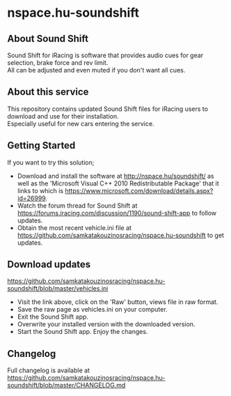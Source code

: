 # nspace.hu-soundshift

## About Sound Shift

Sound Shift for iRacing is software that provides audio cues for gear selection, brake force and rev limit.  
All can be adjusted and even muted if you don't want all cues. 

## About this service

This repository contains updated Sound Shift files for iRacing users to download and use for their installation.  
Especially useful for new cars entering the service.  

## Getting Started

If you want to try this solution;  
- Download and install the software at http://nspace.hu/soundshift/ as well as the 'Microsoft Visual C++ 2010 Redistributable Package' that it links to which is https://www.microsoft.com/download/details.aspx?id=26999.  
- Watch the forum thread for Sound Shift at https://forums.iracing.com/discussion/1190/sound-shift-app to follow updates.  
- Obtain the most recent vehicle.ini file at https://github.com/samkatakouzinosracing/nspace.hu-soundshift to get updates.  

## Download updates

https://github.com/samkatakouzinosracing/nspace.hu-soundshift/blob/master/vehicles.ini

- Visit the link above, click on the 'Raw' button, views file in raw format. 
- Save the raw page as vehicles.ini on your computer. 
- Exit the Sound Shift app. 
- Overwrite your installed version with the downloaded version.
- Start the Sound Shift app. 
Enjoy the changes.

## Changelog

Full changelog is available at https://github.com/samkatakouzinosracing/nspace.hu-soundshift/blob/master/CHANGELOG.md

